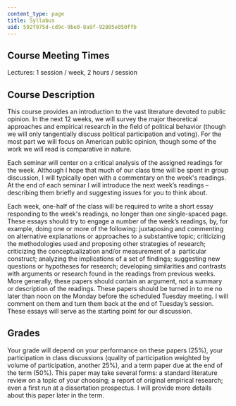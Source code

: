```yaml
---
content_type: page
title: Syllabus
uid: 592f975d-cd9c-9be0-8a9f-92805e050ffb
---
```


Course Meeting Times
--------------------

Lectures: 1 session / week, 2 hours / session

Course Description
------------------

This course provides an introduction to the vast literature devoted to public opinion. In the next 12 weeks, we will survey the major theoretical approaches and empirical research in the field of political behavior (though we will only tangentially discuss political participation and voting). For the most part we will focus on American public opinion, though some of the work we will read is comparative in nature.

Each seminar will center on a critical analysis of the assigned readings for the week. Although I hope that much of our class time will be spent in group discussion, I will typically open with a commentary on the week's readings. At the end of each seminar I will introduce the next week’s readings – describing them briefly and suggesting issues for you to think about.

Each week, one-half of the class will be required to write a short essay responding to the week's readings, no longer than one single-spaced page. These essays should try to engage a number of the week’s readings, by, for example, doing one or more of the following: juxtaposing and commenting on alternative explanations or approaches to a substantive topic; criticizing the methodologies used and proposing other strategies of research; criticizing the conceptualization and/or measurement of a  particular construct; analyzing the implications of a set of findings; suggesting new questions or hypotheses for research; developing similarities and contrasts with arguments or research found in the readings from previous weeks. More generally, these papers should contain an argument, not a summary or description of the readings. These papers should be turned in to me no later than noon on the Monday before the scheduled Tuesday meeting. I will comment on them and turn them back at the end of Tuesday’s session. These essays will serve as the starting point for our discussion.

Grades
------

Your grade will depend on your performance on these papers (25%), your participation in class discussions (quality of participation weighted by volume of participation, another 25%), and a term paper due at the end of the term (50%). This paper may take several forms: a standard literature review on a topic of your choosing; a report of original empirical research; even a first run at a dissertation prospectus. I will provide more details about this paper later in the term.